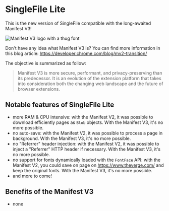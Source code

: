 # SingleFile Lite

This is the new version of SingleFile compatible with the long-awaited Manifest V3!

![Manifest V3 logo with a thug font](https://github.com/gildas-lormeau/SingleFile-Lite/blob/main/promo.png?raw=true)

Don't have any idea what Manifest V3 is? You can find more information in this blog article: https://developer.chrome.com/blog/mv2-transition/

The objective is summarized as follow:
> Manifest V3 is more secure, performant, and privacy-preserving than its predecessor. It is an evolution of the extension platform that takes into consideration both the changing web landscape and the future of browser extensions.
## Notable features of SingleFile Lite

 - more RAM & CPU intensive: with the Manifest V2, it was possible to download efficiently pages as `Blob` objects. With the Manifest V3, it's no more possible.
 - no auto-save: with the Manifest V2, it was possible to process a page in background. With the Manifest V3, it's no more possible.
 - no "Referrer" header injection: with the Manifest V2, it was possible to inject a "Referrer" HTTP header if necessary. With the Manifest V3, it's no more possible.
 - no support for fonts dynamically loaded with the `FontFace` API: with the Manifest V2, you could save on page on https://www.theverge.com/ and keep the original fonts. With the Manifest V3, it's no more possible.
 - and more to come!

## Benefits of the Manifest V3

 - none
